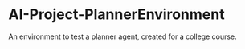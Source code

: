 AI-Project-PlannerEnvironment
=============================

An environment to test a planner agent, created for a college course.
